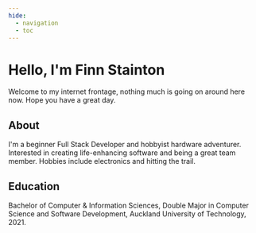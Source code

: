 ```yaml
---
hide:
  - navigation
  - toc
---
```


<style>
  .md-sidebar--secondary:not([hidden]) {
    visibility: hidden;
  }
</style>

# Hello, I'm Finn Stainton

Welcome to my internet frontage, nothing much is going on around here now. Hope you have a great day.

## About

I'm a beginner Full Stack Developer and hobbyist hardware adventurer. Interested in creating life-enhancing software and being a great team member. Hobbies include electronics and hitting the trail.

## Education

Bachelor of Computer & Information Sciences, Double Major in Computer Science and Software Development, Auckland University of Technology, 2021.</p>
